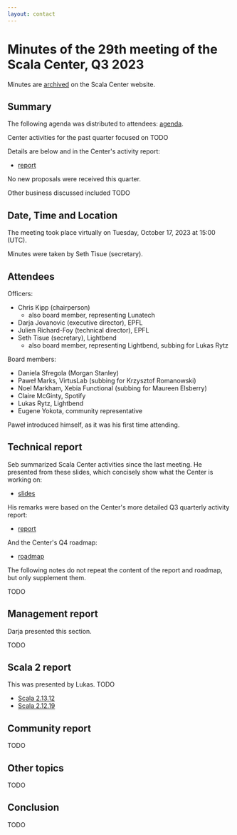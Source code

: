 ```yaml
---
layout: contact
---
```


# Minutes of the 29th meeting of the Scala Center, Q3 2023

Minutes are [archived](https://scala.epfl.ch/records.html) on the
Scala Center website.

## Summary

The following agenda was distributed to attendees:
[agenda](https://github.com/scalacenter/advisoryboard/blob/main/agendas/030-2023-q3.md).

Center activities for the past quarter focused on TODO

Details are below and in the Center's activity report:

* [report](https://scala.epfl.ch/records/2023-Q3-activity-report.html)

No new proposals were received this quarter.

Other business discussed included TODO

## Date, Time and Location

The meeting took place virtually on Tuesday, October 17, 2023 at
15:00 (UTC).

Minutes were taken by Seth Tisue (secretary).

## Attendees

Officers:

* Chris Kipp (chairperson)
  * also board member, representing Lunatech
* Darja Jovanovic (executive director), EPFL
* Julien Richard-Foy (technical director), EPFL
* Seth Tisue (secretary), Lightbend
  * also board member, representing Lightbend, subbing for Lukas Rytz

Board members:

* Daniela Sfregola (Morgan Stanley)
* Paweł Marks, VirtusLab (subbing for Krzysztof Romanowski)
* Noel Markham, Xebia Functional (subbing for Maureen Elsberry)
* Claire McGinty, Spotify
* Lukas Rytz, Lightbend
* Eugene Yokota, community representative

Paweł introduced himself, as it was his first time attending.

## Technical report

Seb summarized Scala Center activities since the last meeting.
He presented from these slides, which concisely show what the
Center is working on:

* [slides](./2023-10-17-seb.pdf)

His remarks were based on the Center's more detailed Q3
quarterly activity report:

* [report](https://scala.epfl.ch/records/2023-Q3-activity-report.html)

And the Center's Q4 roadmap:

* [roadmap](https://scala.epfl.ch/records/2023-Q4-roadmap.html)

The following notes do not repeat the content of the report and
roadmap, but only supplement them.

TODO

## Management report

Darja presented this section.

TODO

## Scala 2 report

This was presented by Lukas. TODO

* [Scala 2.13.12](https://contributors.scala-lang.org/t/scala-2-13-12-release-planning/6217)
* [Scala 2.12.19](https://contributors.scala-lang.org/t/scala-2-12-19-release-planning/6216)

## Community report

TODO

## Other topics

TODO

## Conclusion

TODO
